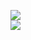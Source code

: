 [![](https://img.shields.io/badge/Made%20With-Github%20Spray-lightgrey.svg?style=for-the-badge&logo=github)](https://github.com/Annihil/github-spray#10839)  
[![](https://i.imgur.com/2DrTn0Z.gif)](https://github.com/Annihil/github-spray)